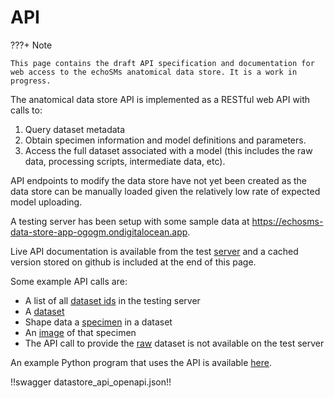 # API

???+ Note

    This page contains the draft API specification and documentation for web access to the echoSMs anatomical data store. It is a work in progress.

The anatomical data store API is implemented as a RESTful web API with calls to:

1. Query dataset metadata
1. Obtain specimen information and model definitions and parameters.
1. Access the full dataset associated with a model (this includes the raw data, processing scripts, intermediate data, etc).

API endpoints to modify the data store have not yet been created as the data store can be manually loaded given the relatively low rate of expected model uploading.

A testing server has been setup with some sample data at https://echosms-data-store-app-ogogm.ondigitalocean.app.

Live API documentation is available from the test [server](https://echosms-data-store-app-ogogm.ondigitalocean.app/docs) and a cached version stored on github is included at the end of this page.

Some example API calls are:

- A list of all [dataset ids](https://echosms-data-store-app-ogogm.ondigitalocean.app/v1/datasets) in the testing server
- A [dataset](https://echosms-data-store-app-ogogm.ondigitalocean.app/v1/dataset/CLAY_HORNE)
- Shape data a [specimen](https://echosms-data-store-app-ogogm.ondigitalocean.app/v1/specimen/CLAY_HORNE/B) in a dataset
- An [image](https://echosms-data-store-app-ogogm.ondigitalocean.app/v1/specimen_image/CLAY_HORNE/B) of that specimen
- The API call to provide the [raw](https://echosms-data-store-app-ogogm.ondigitalocean.app/v1/dataset/CLAY_HORNE?full_data=true) dataset is not available on the test server

An example Python program that uses the API is available [here](https://github.com/ices-tools-dev/echoSMs/blob/main/data_store/src/api_examples.py).


!!swagger datastore_api_openapi.json!!
